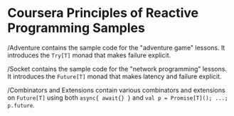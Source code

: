 Coursera Principles of Reactive Programming Samples
===================================================

/Adventure contains the sample code for the "adventure game" lessons.
It introduces the `Try[T]` monad that makes failure explicit.

/Socket contains the sample code for the "network programming" lessons.
It introduces the `Future[T]` monad that makes latency and failure explicit.

/Combinators and Extensions contain various combinators and extensions on `Future[T]`
using both `async{ await{} }` and `val p = Promise[T](); ...; p.future`.